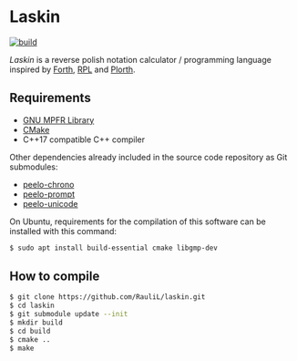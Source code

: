 # Laskin

[![build][build-image]][build-url]

_Laskin_ is a reverse polish notation calculator / programming language
inspired by [Forth], [RPL] and [Plorth].

## Requirements

- [GNU MPFR Library]
- [CMake]
- C++17 compatible C++ compiler

Other dependencies already included in the source code repository as Git
submodules:

- [peelo-chrono]
- [peelo-prompt]
- [peelo-unicode]

On Ubuntu, requirements for the compilation of this software can be installed
with this command:

```bash
$ sudo apt install build-essential cmake libgmp-dev
```

## How to compile

```bash
$ git clone https://github.com/RauliL/laskin.git
$ cd laskin
$ git submodule update --init
$ mkdir build
$ cd build
$ cmake ..
$ make
```

[forth]: https://en.wikipedia.org/wiki/Forth_%28programming_language%29
[rpl]: https://en.wikipedia.org/wiki/RPL_(programming_language)
[plorth]: https://plorth.org
[GNU MPFR Library]: https://www.mpfr.org
[cmake]: https://cmake.org/
[peelo-chrono]: https://github.com/peelonet/peelo-chrono
[peelo-prompt]: https://github.com/peelonet/peelo-prompt
[peelo-unicode]: https://github.com/peelonet/peelo-unicode
[build-image]: https://github.com/RauliL/laskin/actions/workflows/build.yml/badge.svg
[build-url]: https://github.com/RauliL/laskin/actions/workflows/build.yml
